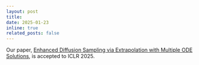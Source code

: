 ```yaml
---
layout: post
title: 
date: 2025-01-23
inline: true
related_posts: false
---
```


Our paper, [Enhanced Diffusion Sampling via Extrapolation with Multiple ODE Solutions](https://openreview.net/forum?id=rCGleSgNBK), is accepted to ICLR 2025. 